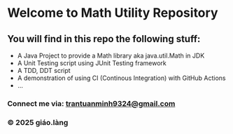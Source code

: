# Welcome to Math Utility Repository

## You will find in this repo the following stuff:

* A Java Project to provide a Math library aka java.util.Math in JDK
* A Unit Testing script using JUnit Testing
framework
* A TDD, DDT script
* A demonstration of using CI (Continous Integration) with GitHub Actions
* ...

### Connect me via: trantuanminh9324@gmail.com

### &#169; 2025 giáo.làng
